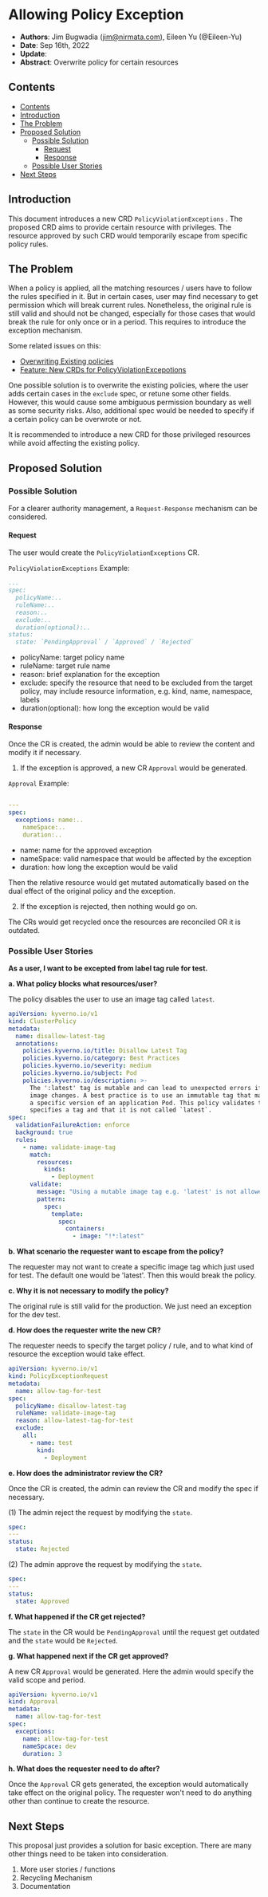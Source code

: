 # Allowing Policy Exception

- **Authors**: Jim Bugwadia (jim@nirmata.com), Eileen Yu (@Eileen-Yu)
- **Date**: Sep 16th, 2022
- **Update**:
- **Abstract**: Overwrite policy for certain resources

## Contents

- [Contents](#contents)
- [Introduction](#introduction)
- [The Problem](#the-problem)
- [Proposed Solution](#proposed-solution)
  - [Possible Solution](#possible-solution)
    - [Request](#request)
    - [Response](#response)
  - [Possible User Stories](#possible-user-stories)
- [Next Steps](#next-steps)

## Introduction

This document introduces a new CRD `PolicyViolationExceptions` . The proposed CRD aims to provide certain resource with privileges. The resource approved by such CRD would temporarily escape from specific policy rules.

## The Problem

When a policy is applied, all the matching resources / users have to follow the rules specified in it. But in certain cases, user may find necessary to get permission which will break current rules. Nonetheless, the original rule is still valid and should not be changed, especially for those cases that would break the rule for only once or in a period. This requires to introduce the exception mechanism.

Some related issues on this:

- [Overwriting Existing policies](https://github.com/kyverno/kyverno/discussions/4310)
- [Feature: New CRDs for PolicyViolationExcepotions](https://github.com/kyverno/kyverno/issues/2627)

One possible solution is to overwrite the existing policies, where the user adds certain cases in the `exclude` spec, or retune some other fields. However, this would cause some ambiguous permission boundary as well as some security risks. Also, additional spec would be needed to specify if a certain policy can be overwrote or not.

It is recommended to introduce a new CRD for those privileged resources while avoid affecting the existing policy.

## Proposed Solution

### Possible Solution

For a clearer authority management, a `Request-Response` mechanism can be considered.

#### Request

The user would create the `PolicyViolationExceptions` CR.

`PolicyViolationExceptions` Example:

```yaml
...
spec:
  policyName:..
  ruleName:..
  reason:..
  exclude:..
  duration(optional):..
status:
  state: `PendingApproval` / `Approved` / `Rejected`
```

- policyName: target policy name
- ruleName: target rule name
- reason: brief explanation for the exception
- exclude: specify the resource that need to be excluded from the target policy, may include resource information, e.g. kind, name, namespace, labels
- duration(optional): how long the exception would be valid

#### Response

Once the CR is created, the admin would be able to review the content and modify it if necessary.

1. If the exception is approved, a new CR `Approval` would be generated.

`Approval` Example:

```yaml

---
spec:
  exceptions: name:..
    nameSpace:..
    duration:..
```

- name: name for the approved exception
- nameSpace: valid namespace that would be affected by the exception
- duration: how long the exception would be valid

Then the relative resource would get mutated automatically based on the dual effect of the original policy and the exception.

2. If the exception is rejected, then nothing would go on.

The CRs would get recycled once the resources are reconciled OR it is outdated.

### Possible User Stories

**As a user, I want to be excepted from label tag rule for test.**

**a. What policy blocks what resources/user?**

The policy disables the user to use an image tag called `latest`.

```yaml
apiVersion: kyverno.io/v1
kind: ClusterPolicy
metadata:
  name: disallow-latest-tag
  annotations:
    policies.kyverno.io/title: Disallow Latest Tag
    policies.kyverno.io/category: Best Practices
    policies.kyverno.io/severity: medium
    policies.kyverno.io/subject: Pod
    policies.kyverno.io/description: >-
      The ':latest' tag is mutable and can lead to unexpected errors if the
      image changes. A best practice is to use an immutable tag that maps to
      a specific version of an application Pod. This policy validates that the image
      specifies a tag and that it is not called `latest`.
spec:
  validationFailureAction: enforce
  background: true
  rules:
    - name: validate-image-tag
      match:
        resources:
          kinds:
            - Deployment
      validate:
        message: "Using a mutable image tag e.g. 'latest' is not allowed."
        pattern:
          spec:
            template:
              spec:
                containers:
                  - image: "!*:latest"
```

**b. What scenario the requester want to escape from the policy?**

The requester may not want to create a specific image tag which just used for test. The default one would be 'latest'. Then this would break the policy.

**c. Why it is not necessary to modify the policy?**

The original rule is still valid for the production. We just need an exception for the dev test.

**d. How does the requester write the new CR?**

The requester needs to specify the target policy / rule, and to what kind of resource the exception would take effect.

```yaml
apiVersion: kyverno.io/v1
kind: PolicyExceptionRequest
metadata:
  name: allow-tag-for-test
spec:
  policyName: disallow-latest-tag
  ruleName: validate-image-tag
  reason: allow-latest-tag-for-test
  exclude:
    all:
      - name: test
        kind:
          - Deployment
```

**e. How does the administrator review the CR?**

Once the CR is created, the admin can review the CR and modify the spec if necessary.

(1) The admin reject the request by modifying the `state`.

```yaml
spec:
---
status:
  state: Rejected
```

(2) The admin approve the request by modifying the `state`.

```yaml
spec:
---
status:
  state: Approved
```

**f. What happened if the CR get rejected?**

The `state` in the CR would be `PendingApproval` until the request get outdated and the `state` would be `Rejected`.

**g. What happened next if the CR get approved?**

A new CR `Approval` would be generated. Here the admin would specify the valid scope and period.

```yaml
apiVersion: kyverno.io/v1
kind: Approval
metadata:
  name: allow-tag-for-test
spec:
  exceptions:
    name: allow-tag-for-test
    nameSpcace: dev
    duration: 3
```

**h. What does the requester need to do after?**

Once the `Approval` CR gets generated, the exception would automatically take effect on the original policy. The requester won't need to do anything other than continue to create the resource.

## Next Steps

This proposal just provides a solution for basic exception. There are many other things need to be taken into consideration.

1. More user stories / functions
2. Recycling Mechanism
3. Documentation

